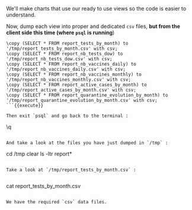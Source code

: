 We'll make charts that use our ready to use views so the code is easier to understand.

Now, dump each view into proper and dedicated `csv` files,
**but from the client side this time (where `psql` is running**)

```
\copy (SELECT * FROM report_tests_by_month) to '/tmp/report_tests_by_month.csv' with csv;
\copy (SELECT * FROM report_nb_tests_dow) to '/tmp/report_nb_tests_dow.csv' with csv;
\copy (SELECT * FROM report_nb_vaccines_daily) to '/tmp/report_nb_vaccines_daily.csv' with csv;
\copy (SELECT * FROM report_nb_vaccines_monthly) to '/tmp/report_nb_vaccines_monthly.csv' with csv;
\copy (SELECT * FROM report_active_cases_by_month) to '/tmp/report_active_cases_by_month.csv' with csv;
\copy (SELECT * FROM report_quarantine_evolution_by_month) to '/tmp/report_quarantine_evolution_by_month.csv' with csv;
```{{execute}}

Then exit `psql` and go back to the terminal :

```
\q
```{{execute}}

And take a look at the files you have just dumped in `/tmp` :

```
cd /tmp
clear
ls -ltr report*
```{{execute}}

Take a look at `/tmp/report_tests_by_month.csv` :


```
cat report_tests_by_month.csv
```{{execute}}

We have the required `csv` data files.